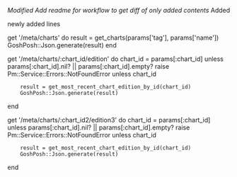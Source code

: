 *Modified Add readme for workflow to get diff of only added contents*
Added

newly added lines

get '/meta/charts' do
        result = get_charts(params['tag'], params['name'])
        GoshPosh::Json.generate(result)
end


get '/meta/charts/:chart_id/edition' do
        chart_id = params[:chart_id] unless params[:chart_id].nil? || params[:chart_id].empty?
        raise Pm::Service::Errors::NotFoundError unless chart_id

        result = get_most_recent_chart_edition_by_id(chart_id)
        GoshPosh::Json.generate(result)
end

get '/meta/charts/:chart_id2/edition3' do
        chart_id = params[:chart_id] unless params[:chart_id].nil? || params[:chart_id].empty?
        raise Pm::Service::Errors::NotFoundError unless chart_id

        result = get_most_recent_chart_edition_by_id(chart_id)
        GoshPosh::Json.generate(result)
end